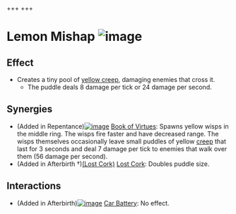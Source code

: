 +++
+++

 # Lemon Mishap ![image](/image/Lemon_Mishap.png) 

Effect
--------


* Creates a tiny pool of [yellow creep](/wiki/Creep#Yellow_Creep "Creep"), damaging enemies that cross it.
	+ The puddle deals 8 damage per tick or 24 damage per second.


Synergies
-----------


* (Added in Repentance)[![image](/image/Book_of_Virtues.png)](/wiki/Book_of_Virtues "Book of Virtues") [Book of Virtues](/wiki/Book_of_Virtues "Book of Virtues"): Spawns yellow wisps in the middle ring. The wisps fire faster and have decreased range. The wisps themselves occasionally leave small puddles of yellow [creep](/wiki/Creep "Creep") that last for 3 seconds and deal 7 damage per tick to enemies that walk over them (56 damage per second).
* (Added in Afterbirth †)[(Lost Cork)](/wiki/Lost_Cork "Lost Cork") [Lost Cork](/wiki/Lost_Cork "Lost Cork"): Doubles puddle size.


Interactions
--------------


* (Added in Afterbirth)[![image](/image/Car_Battery.png)](/wiki/Car_Battery "Car Battery") [Car Battery](/wiki/Car_Battery "Car Battery"): No effect.


